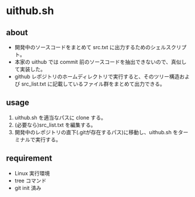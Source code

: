 # uithub.sh
## about
- 開発中のソースコードをまとめて src.txt に出力するためのシェルスクリプト。
- 本家の uithub では commit 前のソースコードを抽出できないので、真似して実装した。
- github レポジトリのホームディレクトリで実行すると、そのツリー構造および src_list.txt に記載しているファイル群をまとめて出力できる。
## usage
1. uithub.sh を適当なパスに clone する。
2. (必要なら)src_list.txt を編集する。
2. 開発中のレポジトリの直下(.gitが存在するパス)に移動し、uithub.sh をターミナルで実行する。
## requirement
- Linux 実行環境
- tree コマンド
- git init 済み